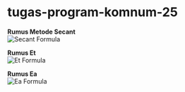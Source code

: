 # tugas-program-komnum-25

**Rumus Metode Secant**  
![Secant Formula](https://latex.codecogs.com/png.image?\dpi{150}\bg_white\x_{i+1}=x_i-\frac{f(x_i)(x_{i-1}-x_i)}{f(x_{i-1})-f(x_i)})

**Rumus Et**  
![Et Formula](https://latex.codecogs.com/png.image?\dpi{150}\bg_white\E_t=\frac{x_{asli}-x_i}{x_{asli}})

**Rumus Ea**  
![Ea Formula](https://latex.codecogs.com/png.image?\dpi{150}\bg_white\E_a=\frac{x_{i-1}-x_i}{x_{i-1}})

